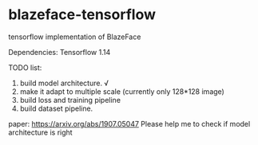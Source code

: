 # blazeface-tensorflow
tensorflow implementation of BlazeFace

Dependencies:
  Tensorflow 1.14

TODO list:
<ol>
  <li>build model architecture. √</li>
  <li>make it adapt to multiple scale (currently only 128*128 image)</li>
  <li>build loss and training pipeline</li>
  <li>build dataset pipeline.</li>
</ol>

paper: https://arxiv.org/abs/1907.05047
Please help me to check if model architecture is right

